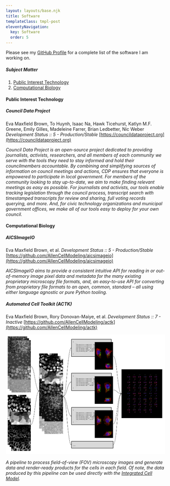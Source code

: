 ```yaml
---
layout: layouts/base.njk
title: Software
templateClass: tmpl-post
eleventyNavigation:
  key: Software
  order: 5
---
```


Please see my [GitHub Profile](https://github.com/evamaxfield) for a complete list of the software I am working on.

##### Subject Matter

1. [Public Interest Technology](#public-interest-technology)
1. [Computational Biology](#computational-biology)

#### Public Interest Technology

##### Council Data Project

Eva Maxfield Brown, To Huynh, Isaac Na, Hawk Ticehurst, Katlyn M.F. Greene, Emily Gilles, Madeleine Farrer, Brian Ledbetter, Nic Weber
_Development Status :: 5 - Production/Stable_
[https://councildataproject.org](https://councildataproject.org)

_Council Data Project is an open-source project dedicated to providing journalists, activists, researchers, and all members of each community we serve with the tools they need to stay informed and hold their councilmembers accountable. By combining and simplifying sources of information on council meetings and actions, CDP ensures that everyone is empowered to participate in local government. For members of the community looking to stay up-to-date, we aim to make finding relevant meetings as easy as possible. For journalists and activists, our tools enable tracking legislation through the council process, transcript search with timestamped transcripts for review and sharing, full voting records querying, and more. And, for civic technology organizations and municipal government offices, we make all of our tools easy to deploy for your own council._

#### Computational Biology

##### AICSImageIO

Eva Maxfield Brown, et al.
_Development Status :: 5 - Production/Stable_
[https://github.com/AllenCellModeling/aicsimageio](https://github.com/AllenCellModeling/aicsimageio)

_AICSImageIO aims to provide a consistent intuitive API for reading in or out-of-memory image pixel data and metadata for the many existing proprietary microscopy file formats, and, an easy-to-use API for converting from proprietary file formats to an open, common, standard – all using either language agnostic or pure Python tooling._

##### Automated Cell Toolkit (ACTK)

Eva Maxfield Brown, Rory Donovan-Maiye, et al.
_Development Status :: 7 - Inactive_
[https://github.com/AllenCellModeling/actk](https://github.com/AllenCellModeling/actk)

![workflow diagram showing how data was combined and processed prior to analysis (the ACTK pipeline)](../img/software/actk.png)

_A pipeline to process field-of-view (FOV) microscopy images and generate data and render-ready products for the cells in each field. Of note, the data produced by this pipeline can be used directly with the [Integrated Cell Model](https://doi.org/10.1101/2021.06.09.447725)._
